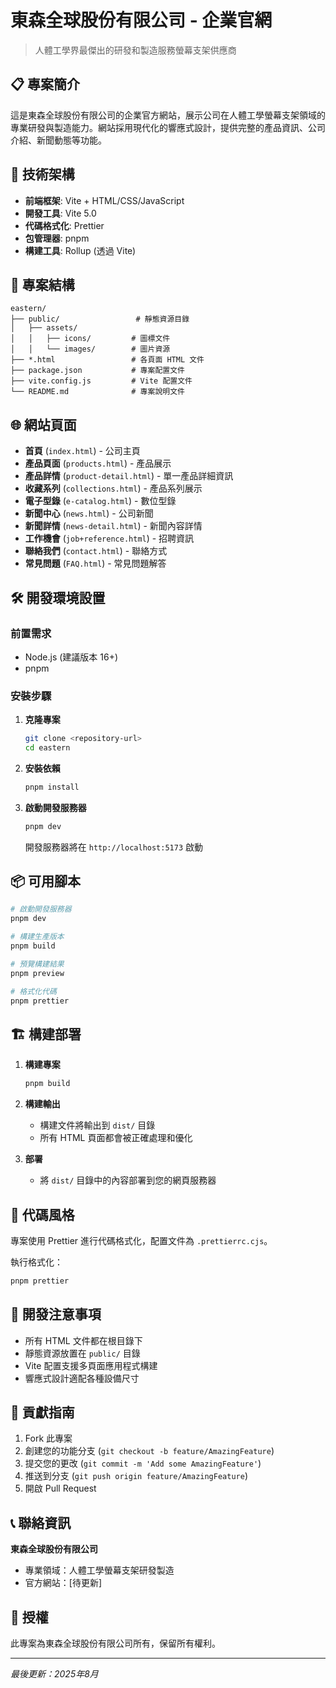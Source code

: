 # 東森全球股份有限公司 - 企業官網

> 人體工學界最傑出的研發和製造服務螢幕支架供應商

## 📋 專案簡介

這是東森全球股份有限公司的企業官方網站，展示公司在人體工學螢幕支架領域的專業研發與製造能力。網站採用現代化的響應式設計，提供完整的產品資訊、公司介紹、新聞動態等功能。

## 🚀 技術架構

- **前端框架**: Vite + HTML/CSS/JavaScript
- **開發工具**: Vite 5.0
- **代碼格式化**: Prettier
- **包管理器**: pnpm
- **構建工具**: Rollup (透過 Vite)

## 📁 專案結構

```
eastern/
├── public/                 # 靜態資源目錄
│   ├── assets/
│   │   ├── icons/         # 圖標文件
│   │   └── images/        # 圖片資源
├── *.html                 # 各頁面 HTML 文件
├── package.json           # 專案配置文件
├── vite.config.js         # Vite 配置文件
└── README.md              # 專案說明文件
```

## 🌐 網站頁面

- **首頁** (`index.html`) - 公司主頁
- **產品頁面** (`products.html`) - 產品展示
- **產品詳情** (`product-detail.html`) - 單一產品詳細資訊
- **收藏系列** (`collections.html`) - 產品系列展示
- **電子型錄** (`e-catalog.html`) - 數位型錄
- **新聞中心** (`news.html`) - 公司新聞
- **新聞詳情** (`news-detail.html`) - 新聞內容詳情
- **工作機會** (`job+reference.html`) - 招聘資訊
- **聯絡我們** (`contact.html`) - 聯絡方式
- **常見問題** (`FAQ.html`) - 常見問題解答

## 🛠️ 開發環境設置

### 前置需求

- Node.js (建議版本 16+)
- pnpm

### 安裝步驟

1. **克隆專案**
   ```bash
   git clone <repository-url>
   cd eastern
   ```

2. **安裝依賴**
   ```bash
   pnpm install
   ```

3. **啟動開發服務器**
   ```bash
   pnpm dev
   ```
   開發服務器將在 `http://localhost:5173` 啟動

## 📦 可用腳本

```bash
# 啟動開發服務器
pnpm dev

# 構建生產版本
pnpm build

# 預覽構建結果
pnpm preview

# 格式化代碼
pnpm prettier
```

## 🏗️ 構建部署

1. **構建專案**
   ```bash
   pnpm build
   ```

2. **構建輸出**
   - 構建文件將輸出到 `dist/` 目錄
   - 所有 HTML 頁面都會被正確處理和優化

3. **部署**
   - 將 `dist/` 目錄中的內容部署到您的網頁服務器

## 🎨 代碼風格

專案使用 Prettier 進行代碼格式化，配置文件為 `.prettierrc.cjs`。

執行格式化：
```bash
pnpm prettier
```

## 📝 開發注意事項

- 所有 HTML 文件都在根目錄下
- 靜態資源放置在 `public/` 目錄
- Vite 配置支援多頁面應用程式構建
- 響應式設計適配各種設備尺寸

## 🤝 貢獻指南

1. Fork 此專案
2. 創建您的功能分支 (`git checkout -b feature/AmazingFeature`)
3. 提交您的更改 (`git commit -m 'Add some AmazingFeature'`)
4. 推送到分支 (`git push origin feature/AmazingFeature`)
5. 開啟 Pull Request

## 📞 聯絡資訊

**東森全球股份有限公司**
- 專業領域：人體工學螢幕支架研發製造
- 官方網站：[待更新]

## 📄 授權

此專案為東森全球股份有限公司所有，保留所有權利。

---

*最後更新：2025年8月*